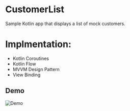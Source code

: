 # CustomerList
Sample Kotlin app that displays a list of mock customers.

# Implmentation:

* Kotlin Coroutines
* Kotlin Flow
* MVVM Design Pattern
* View Binding


## Demo

![Demo](https://thumbs.gfycat.com/SkeletalRareAfricanbushviper-size_restricted.gif)

